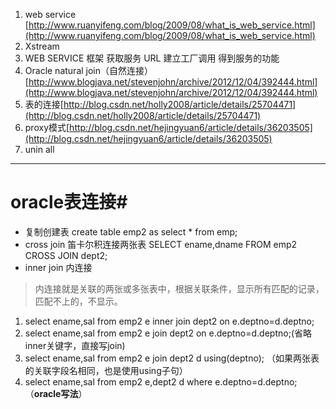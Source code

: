 1. web service [http://www.ruanyifeng.com/blog/2009/08/what_is_web_service.html](http://www.ruanyifeng.com/blog/2009/08/what_is_web_service.html)
2. Xstream 
3. WEB SERVICE 框架  获取服务  URL 建立工厂调用 得到服务的功能
4. Oracle  natural join（自然连接）[http://www.blogjava.net/stevenjohn/archive/2012/12/04/392444.html](http://www.blogjava.net/stevenjohn/archive/2012/12/04/392444.html)
5. 表的连接[http://blog.csdn.net/holly2008/article/details/25704471](http://blog.csdn.net/holly2008/article/details/25704471)
6. proxy模式[http://blog.csdn.net/hejingyuan6/article/details/36203505](http://blog.csdn.net/hejingyuan6/article/details/36203505)
7. unin all

----------

#  oracle表连接#
- 复制创建表 create table emp2 as select * from emp;
- cross join 笛卡尔积连接两张表
 SELECT ename,dname FROM emp2 CROSS JOIN dept2;
- inner join 内连接
> 内连接就是关联的两张或多张表中，根据关联条件，显示所有匹配的记录，匹配不上的，不显示。


1. select ename,sal  from emp2 e inner join dept2  on e.deptno=d.deptno;
2. select ename,sal from emp2 e join dept2  on e.deptno=d.deptno;(省略inner关键字，直接写join)
3. select ename,sal from emp2 e join dept2 d  using(deptno); （如果两张表的关联字段名相同，也是使用using子句）
4. select ename,sal from emp2 e,dept2 d  where e.deptno=d.deptno;（**oracle写法**）